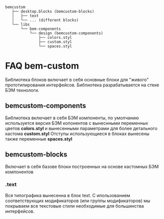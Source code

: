 ```
bemcustom
   ├── desktop.blocks (bemcustom-blocks)
   │   ├── text  
   │   └── ... (different blocks) 
   └── libs
       └── bem-components
           └── design (bemcustom-components)
               ├── colors.styl
               ├── custom.styl
               └── spaces.styl 
```

# FAQ bem-custom
Библиотека блоков включает в себя основные блоки для "живого" прототипирования интерфейсов. Библиотека разрабатывается на стеке БЭМ технологи.


## bemcustom-components
Библиотека включает в себя БЭМ компоненты, по умолчанию используется версия БЭМ копонентов с вынеснными переменных цветов **colors.styl** и вынесенными параметрами для более детального кастома **custom.styl** 
Отступы использующиеся в блоках вынесены также переменные **spaces.styl**

## bemcustom-blocks
Включает в себя базове блоки построенных на основе кастомных БЭМ компонентов

### .text
Вся типографика вынесенна в блок text. С ипользованием соответствующих модификаторов (или группы модификаторов) мы покрываем все текстовые стили необходимые для большинства интерфейсов.


